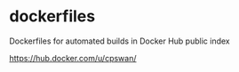 dockerfiles
===========

Dockerfiles for automated builds in Docker Hub public index

https://hub.docker.com/u/cpswan/
